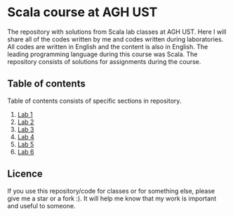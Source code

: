 # Scala course at AGH UST
The repository with solutions from Scala lab classes at AGH UST. Here I will share all of the codes written by me and codes written during laboratories. All codes are written in English and the content is also in English. The leading programming language during this course was Scala. The repository consists of solutions for assignments during the course.
## Table of contents
Table of contents consists of specific sections in repository.
1. [Lab 1](https://github.com/Szymon-Budziak/Scala_course_AGH/tree/main/Lab_1)
2. [Lab 2](https://github.com/Szymon-Budziak/Scala_course_AGH/tree/main/Lab_2)
3. [Lab 3](https://github.com/Szymon-Budziak/Scala_course_AGH/tree/main/Lab_3)
4. [Lab 4](https://github.com/Szymon-Budziak/Scala_course_AGH/tree/main/Lab_4)
5. [Lab 5](https://github.com/Szymon-Budziak/Scala_course_AGH/tree/main/Lab_5)
6. [Lab 6](https://github.com/Szymon-Budziak/Scala_course_AGH/tree/main/Lab_6)
## Licence
If you use this repository/code for classes or for something else, please give me a star or a fork :). It will help me know that my work is important and useful to someone.
